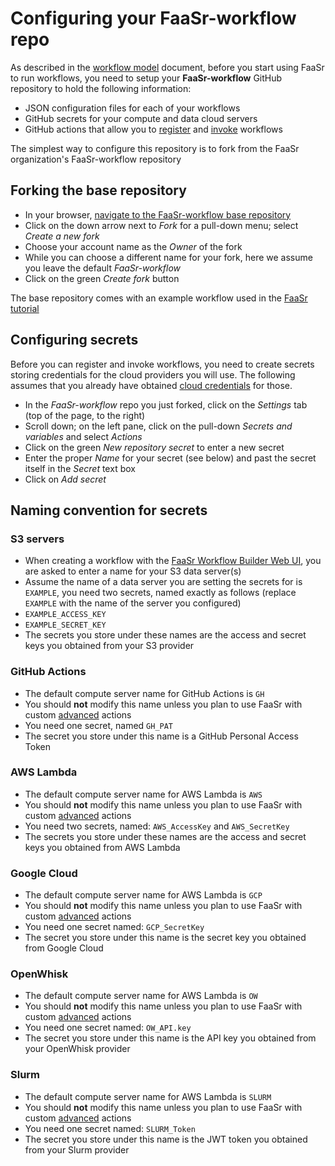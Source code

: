 # Configuring your FaaSr-workflow repo

As described in the [workflow model] document, before you start using FaaSr to run workflows, you need to setup your **FaaSr-workflow** GitHub repository to hold the following information:

- JSON configuration files for each of your workflows
- GitHub secrets for your compute and data cloud servers
- GitHub actions that allow you to [register] and [invoke] workflows

The simplest way to configure this repository is to fork from the FaaSr organization's FaaSr-workflow repository

## Forking the base repository

- In your browser, [navigate to the FaaSr-workflow base repository](https://github.com/FaaSr/FaaSr-workflow)
- Click on the down arrow next to _Fork_ for a pull-down menu; select _Create a new fork_
- Choose your account name as the _Owner_ of the fork
- While you can choose a different name for your fork, here we assume you leave the default _FaaSr-workflow_
- Click on the green _Create fork_ button

The base repository comes with an example workflow used in the [FaaSr tutorial]

## Configuring secrets

Before you can register and invoke workflows, you need to create secrets storing credentials for the cloud providers you will use. The following assumes that you already have obtained [cloud credentials] for those.

- In the _FaaSr-workflow_ repo you just forked, click on the _Settings_ tab (top of the page, to the right)
- Scroll down; on the left pane, click on the pull-down _Secrets and variables_ and select _Actions_
- Click on the green _New repository secret_ to enter a new secret
- Enter the proper _Name_ for your secret (see below) and past the secret itself in the _Secret_ text box
- Click on _Add secret_

## Naming convention for secrets

### S3 servers

- When creating a workflow with the [FaaSr Workflow Builder Web UI], you are asked to enter a name for your S3 data server(s)
- Assume the name of a data server you are setting the secrets for is `EXAMPLE`, you need two secrets, named exactly as follows (replace `EXAMPLE` with the name of the server you configured)
- `EXAMPLE_ACCESS_KEY`
- `EXAMPLE_SECRET_KEY`
- The secrets you store under these names are the access and secret keys you obtained from your S3 provider

### GitHub Actions

- The default compute server name for GitHub Actions is `GH`
- You should **not** modify this name unless you plan to use FaaSr with custom [advanced] actions
- You need one secret, named `GH_PAT`
- The secret you store under this name is a GitHub Personal Access Token

### AWS Lambda

- The default compute server name for AWS Lambda is `AWS`
- You should **not** modify this name unless you plan to use FaaSr with custom [advanced] actions
- You need two secrets, named: `AWS_AccessKey` and `AWS_SecretKey`
- The secrets you store under these names are the access and secret keys you obtained from AWS Lambda

### Google Cloud

- The default compute server name for AWS Lambda is `GCP`
- You should **not** modify this name unless you plan to use FaaSr with custom [advanced] actions
- You need one secret named: `GCP_SecretKey` 
- The secret you store under this name is the secret key you obtained from Google Cloud

### OpenWhisk

- The default compute server name for AWS Lambda is `OW`
- You should **not** modify this name unless you plan to use FaaSr with custom [advanced] actions
- You need one secret named: `OW_API.key` 
- The secret you store under this name is the API key you obtained from your OpenWhisk provider

### Slurm

- The default compute server name for AWS Lambda is `SLURM`
- You should **not** modify this name unless you plan to use FaaSr with custom [advanced] actions
- You need one secret named: `SLURM_Token` 
- The secret you store under this name is the JWT token you obtained from your Slurm provider


[workflow model]: prog_model.md
[register]: register_workflow.md
[invoke]: invoke_workflow.md
[FaaSr tutorial]: tutorial.md
[cloud credentials]: credentials.md
[FaaSr Workflow Builder Web UI]: workflows.md
[advanced]: advanced.md